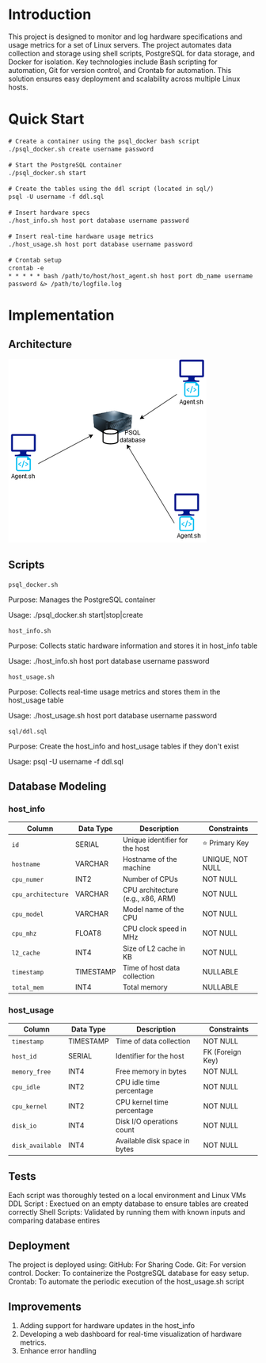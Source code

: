 # Introduction
This project is designed to monitor and log hardware specifications and usage metrics for a set of Linux servers. The project automates data collection and storage using shell scripts, PostgreSQL for data storage, and Docker for isolation. Key technologies include Bash scripting for automation, Git for version control, and Crontab for automation. This solution ensures easy deployment and scalability across multiple Linux hosts.

# Quick Start
```
# Create a container using the psql_docker bash script
./psql_docker.sh create username password

# Start the PostgreSQL container
./psql_docker.sh start

# Create the tables using the ddl script (located in sql/)
psql -U username -f ddl.sql

# Insert hardware specs
./host_info.sh host port database username password 

# Insert real-time hardware usage metrics 
./host_usage.sh host port database username password

# Crontab setup
crontab -e
* * * * * bash /path/to/host/host_agent.sh host port db_name username password &> /path/to/logfile.log 
```

# Implementation
## Architecture
![Architecture](assets/linux_project_architecture.png)

## Scripts
`psql_docker.sh`

Purpose: Manages the PostgreSQL container

Usage: ./psql_docker.sh start|stop|create


`host_info.sh`

Purpose: Collects static hardware information and stores it in host_info table

Usage: ./host_info.sh host port database username password


`host_usage.sh`

Purpose: Collects real-time usage metrics and stores them in the host_usage table

Usage: ./host_usage.sh host port database username password


`sql/ddl.sql`

Purpose: Create the host_info and host_usage tables if they don't exist

Usage: psql -U username -f ddl.sql

## Database Modeling
### host_info
| **Column**           | **Data Type**   | **Description**                      | **Constraints**       |
|-----------------------|-----------------|--------------------------------------|-----------------------|
| `id`                 | SERIAL          | Unique identifier for the host       | ⭐ Primary Key        |
| `hostname`           | VARCHAR         | Hostname of the machine              | UNIQUE, NOT NULL       |
| `cpu_numer`          | INT2            | Number of CPUs                       | NOT NULL               |
| `cpu_architecture`   | VARCHAR         | CPU architecture (e.g., x86, ARM)    | NOT NULL               |
| `cpu_model`          | VARCHAR         | Model name of the CPU                | NOT NULL               |
| `cpu_mhz`            | FLOAT8          | CPU clock speed in MHz               | NOT NULL               |
| `l2_cache`           | INT4            | Size of L2 cache in KB               | NOT NULL               |
| `timestamp`          | TIMESTAMP       | Time of host data collection         | NULLABLE               |
| `total_mem`          | INT4            | Total memory                         | NULLABLE               |

### host_usage
| **Column**         | **Data Type**   | **Description**                  | **Constraints**       |
|---------------------|-----------------|----------------------------------|-----------------------|
| `timestamp`        | TIMESTAMP       | Time of data collection          | NOT NULL               |
| `host_id`          | SERIAL          | Identifier for the host          | FK (Foreign Key)       |
| `memory_free`      | INT4            | Free memory in bytes             | NOT NULL               |
| `cpu_idle`         | INT2            | CPU idle time percentage         | NOT NULL               |
| `cpu_kernel`       | INT2            | CPU kernel time percentage       | NOT NULL               |
| `disk_io`          | INT4            | Disk I/O operations count        | NOT NULL               |
| `disk_available`   | INT4            | Available disk space in bytes    | NOT NULL               |




## Tests
Each script was thoroughly tested on a local environment and Linux VMs
DDL Script : Exectued on an empty database to ensure tables are created correctly
Shell Scripts: Validated by running them with known inputs and comparing database entires

## Deployment
The project is deployed using:
GitHub: For Sharing Code.
Git: For version control.
Docker: To containerize the PostgreSQL database for easy setup.
Crontab: To automate the periodic execution of the host_usage.sh script

## Improvements
1. Adding support for hardware updates in the host_info
2. Developing a web dashboard for real-time visualization of hardware metrics.
3. Enhance error handling
